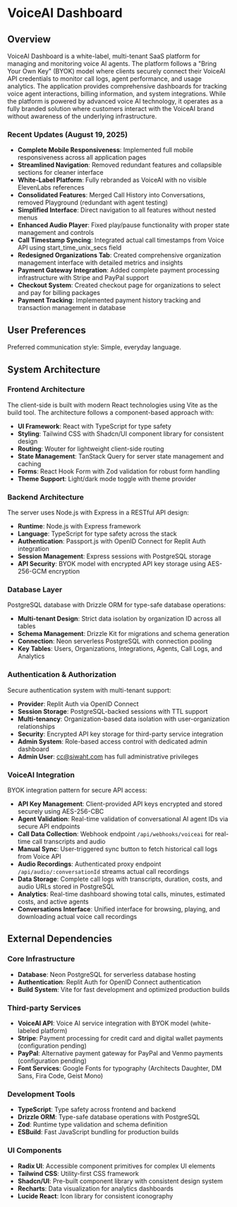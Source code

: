 # VoiceAI Dashboard

## Overview

VoiceAI Dashboard is a white-label, multi-tenant SaaS platform for managing and monitoring voice AI agents. The platform follows a "Bring Your Own Key" (BYOK) model where clients securely connect their VoiceAI API credentials to monitor call logs, agent performance, and usage analytics. The application provides comprehensive dashboards for tracking voice agent interactions, billing information, and system integrations. While the platform is powered by advanced voice AI technology, it operates as a fully branded solution where customers interact with the VoiceAI brand without awareness of the underlying infrastructure.

### Recent Updates (August 19, 2025)
- **Complete Mobile Responsiveness**: Implemented full mobile responsiveness across all application pages
- **Streamlined Navigation**: Removed redundant features and collapsible sections for cleaner interface
- **White-Label Platform**: Fully rebranded as VoiceAI with no visible ElevenLabs references
- **Consolidated Features**: Merged Call History into Conversations, removed Playground (redundant with agent testing)
- **Simplified Interface**: Direct navigation to all features without nested menus
- **Enhanced Audio Player**: Fixed play/pause functionality with proper state management and controls
- **Call Timestamp Syncing**: Integrated actual call timestamps from Voice API using start_time_unix_secs field
- **Redesigned Organizations Tab**: Created comprehensive organization management interface with detailed metrics and insights
- **Payment Gateway Integration**: Added complete payment processing infrastructure with Stripe and PayPal support
- **Checkout System**: Created checkout page for organizations to select and pay for billing packages
- **Payment Tracking**: Implemented payment history tracking and transaction management in database

## User Preferences

Preferred communication style: Simple, everyday language.

## System Architecture

### Frontend Architecture
The client-side is built with modern React technologies using Vite as the build tool. The architecture follows a component-based approach with:

- **UI Framework**: React with TypeScript for type safety
- **Styling**: Tailwind CSS with Shadcn/UI component library for consistent design
- **Routing**: Wouter for lightweight client-side routing
- **State Management**: TanStack Query for server state management and caching
- **Forms**: React Hook Form with Zod validation for robust form handling
- **Theme Support**: Light/dark mode toggle with theme provider

### Backend Architecture
The server uses Node.js with Express in a RESTful API design:

- **Runtime**: Node.js with Express framework
- **Language**: TypeScript for type safety across the stack
- **Authentication**: Passport.js with OpenID Connect for Replit Auth integration
- **Session Management**: Express sessions with PostgreSQL storage
- **API Security**: BYOK model with encrypted API key storage using AES-256-GCM encryption

### Database Layer
PostgreSQL database with Drizzle ORM for type-safe database operations:

- **Multi-tenant Design**: Strict data isolation by organization ID across all tables
- **Schema Management**: Drizzle Kit for migrations and schema generation
- **Connection**: Neon serverless PostgreSQL with connection pooling
- **Key Tables**: Users, Organizations, Integrations, Agents, Call Logs, and Analytics

### Authentication & Authorization
Secure authentication system with multi-tenant support:

- **Provider**: Replit Auth via OpenID Connect
- **Session Storage**: PostgreSQL-backed sessions with TTL support
- **Multi-tenancy**: Organization-based data isolation with user-organization relationships
- **Security**: Encrypted API key storage for third-party service integration
- **Admin System**: Role-based access control with dedicated admin dashboard
- **Admin User**: cc@siwaht.com has full administrative privileges

### VoiceAI Integration
BYOK integration pattern for secure API access:

- **API Key Management**: Client-provided API keys encrypted and stored securely using AES-256-CBC
- **Agent Validation**: Real-time validation of conversational AI agent IDs via secure API endpoints
- **Call Data Collection**: Webhook endpoint `/api/webhooks/voiceai` for real-time call transcripts and audio
- **Manual Sync**: User-triggered sync button to fetch historical call logs from Voice API
- **Audio Recordings**: Authenticated proxy endpoint `/api/audio/:conversationId` streams actual call recordings
- **Data Storage**: Complete call logs with transcripts, duration, costs, and audio URLs stored in PostgreSQL
- **Analytics**: Real-time dashboard showing total calls, minutes, estimated costs, and active agents
- **Conversations Interface**: Unified interface for browsing, playing, and downloading actual voice call recordings

## External Dependencies

### Core Infrastructure
- **Database**: Neon PostgreSQL for serverless database hosting
- **Authentication**: Replit Auth for OpenID Connect authentication
- **Build System**: Vite for fast development and optimized production builds

### Third-party Services
- **VoiceAI API**: Voice AI service integration with BYOK model (white-labeled platform)
- **Stripe**: Payment processing for credit card and digital wallet payments (configuration pending)
- **PayPal**: Alternative payment gateway for PayPal and Venmo payments (configuration pending)
- **Font Services**: Google Fonts for typography (Architects Daughter, DM Sans, Fira Code, Geist Mono)

### Development Tools
- **TypeScript**: Type safety across frontend and backend
- **Drizzle ORM**: Type-safe database operations with PostgreSQL
- **Zod**: Runtime type validation and schema definition
- **ESBuild**: Fast JavaScript bundling for production builds

### UI Components
- **Radix UI**: Accessible component primitives for complex UI elements
- **Tailwind CSS**: Utility-first CSS framework
- **Shadcn/UI**: Pre-built component library with consistent design system
- **Recharts**: Data visualization for analytics dashboards
- **Lucide React**: Icon library for consistent iconography